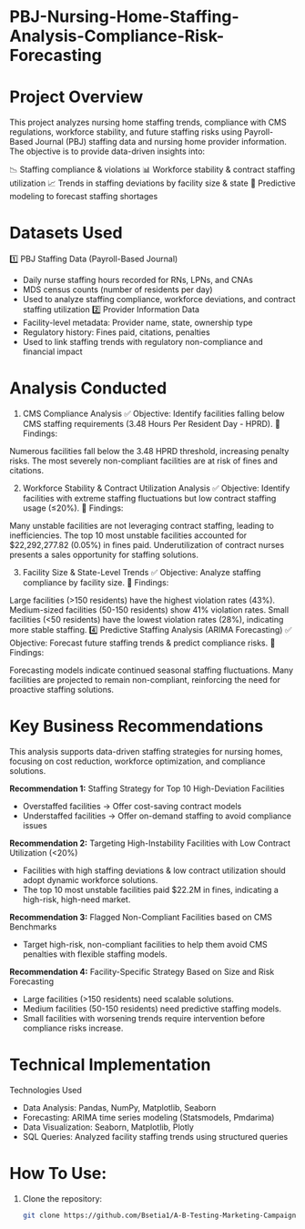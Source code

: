 # PBJ-Nursing-Home-Staffing-Analysis-Compliance-Risk-Forecasting

# Project Overview
This project analyzes nursing home staffing trends, compliance with CMS regulations, workforce stability, and future staffing risks using Payroll-Based Journal (PBJ) staffing data and nursing home provider information. The objective is to provide data-driven insights into:

📉 Staffing compliance & violations
📊 Workforce stability & contract staffing utilization
📈 Trends in staffing deviations by facility size & state
🔮 Predictive modeling to forecast staffing shortages

# Datasets Used
1️⃣ PBJ Staffing Data (Payroll-Based Journal)
- Daily nurse staffing hours recorded for RNs, LPNs, and CNAs
- MDS census counts (number of residents per day)
- Used to analyze staffing compliance, workforce deviations, and contract staffing utilization
2️⃣ Provider Information Data
- Facility-level metadata: Provider name, state, ownership type
- Regulatory history: Fines paid, citations, penalties
- Used to link staffing trends with regulatory non-compliance and financial impact

# Analysis Conducted
1. CMS Compliance Analysis
✅ Objective: Identify facilities falling below CMS staffing requirements (3.48 Hours Per Resident Day - HPRD).
🔎 Findings:

Numerous facilities fall below the 3.48 HPRD threshold, increasing penalty risks.
The most severely non-compliant facilities are at risk of fines and citations.

2. Workforce Stability & Contract Utilization Analysis
✅ Objective: Identify facilities with extreme staffing fluctuations but low contract staffing usage (≤20%).
🔎 Findings:

Many unstable facilities are not leveraging contract staffing, leading to inefficiencies.
The top 10 most unstable facilities accounted for $22,292,277.82 (0.05%) in fines paid.
Underutilization of contract nurses presents a sales opportunity for staffing solutions.

3. Facility Size & State-Level Trends
✅ Objective: Analyze staffing compliance by facility size.
🔎 Findings:

Large facilities (>150 residents) have the highest violation rates (43%).
Medium-sized facilities (50-150 residents) show 41% violation rates.
Small facilities (<50 residents) have the lowest violation rates (28%), indicating more stable staffing.
4️⃣ Predictive Staffing Analysis (ARIMA Forecasting)
✅ Objective: Forecast future staffing trends & predict compliance risks.
🔎 Findings:

Forecasting models indicate continued seasonal staffing fluctuations.
Many facilities are projected to remain non-compliant, reinforcing the need for proactive staffing solutions.

# Key Business Recommendations
This analysis supports data-driven staffing strategies for nursing homes, focusing on cost reduction, workforce optimization, and compliance solutions.

**Recommendation 1:** Staffing Strategy for Top 10 High-Deviation Facilities
- Overstaffed facilities → Offer cost-saving contract models
- Understaffed facilities → Offer on-demand staffing to avoid compliance issues

**Recommendation 2:** Targeting High-Instability Facilities with Low Contract Utilization (<20%)
- Facilities with high staffing deviations & low contract utilization should adopt dynamic workforce solutions.
- The top 10 most unstable facilities paid $22.2M in fines, indicating a high-risk, high-need market.

**Recommendation 3:** Flagged Non-Compliant Facilities based on CMS Benchmarks
- Target high-risk, non-compliant facilities to help them avoid CMS penalties with flexible staffing models.

**Recommendation 4:** Facility-Specific Strategy Based on Size and Risk Forecasting
- Large facilities (>150 residents) need scalable solutions.
- Medium facilities (50-150 residents) need predictive staffing models.
- Small facilities with worsening trends require intervention before compliance risks increase.

# Technical Implementation
  Technologies Used
  - Data Analysis: Pandas, NumPy, Matplotlib, Seaborn
  - Forecasting: ARIMA time series modeling (Statsmodels, Pmdarima)
  - Data Visualization: Seaborn, Matplotlib, Plotly
  - SQL Queries: Analyzed facility staffing trends using structured queries

# How To Use:
1. Clone the repository:
   ```bash
   git clone https://github.com/Bsetia1/A-B-Testing-Marketing-Campaign.git
